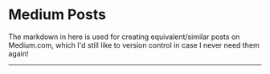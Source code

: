 # Medium Posts

The markdown in here is used for creating equivalent/similar posts on Medium.com, which I'd still like to version control in case I never need them again!

---
